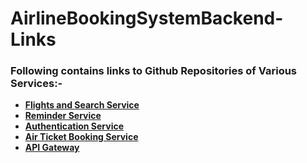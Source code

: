 # AirlineBookingSystemBackend-Links

### Following contains links to Github Repositories of Various Services:-

- **[Flights and Search Service](https://github.com/Mankaran07/FlightsAndSearchService)**
- **[Reminder Service](https://github.com/Mankaran07/ReminderService)**
- **[Authentication Service](https://github.com/Mankaran07/Auth_Service)**
- **[Air Ticket Booking Service](https://github.com/Mankaran07/AirTicketBookingService)**
- **[API Gateway](https://github.com/Mankaran07/API_Gateway)**
